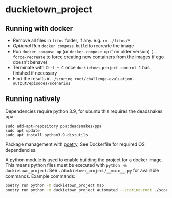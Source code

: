 # duckietown_project

## Running with docker
- Remove all files in `fifos` folder, if any. e.g. `rm ./fifos/*`
- *Optional* Run `docker compose build` to recreate the image
- Run `docker compose up` (or `docker-compose up` if on older version) (`--force-recreate` to force creating new containers from the images if ego doesn't behave)
- Terminate with `Ctrl + C` once `duckietown_project-control-1` has finished if necessary
- Find the results in `./scoring_root/challenge-evaluation-output/episodes/scenario1`

## Running natively
Dependencies require python 3.9, for ubuntu this requires the deadsnakes ppa:

```
sudo add-apt-repository ppa:deadsnakes/ppa
sudo apt update
sudo apt install python3.9-distutils
```

Package management with [poetry](https://python-poetry.org/). See Dockerfile for required OS dependencies.

A python module is used to enable building the project for a docker image. This means python files must be executed with `python -m duckietown_project`. See `./duckietown_project/__main__.py` for available commands. Example commands:
```bash
poetry run python -m duckietown_project map
poetry run python -m duckietown_project automated --scoring-root ./scoring_root --scenario-path ./generated.yaml
```